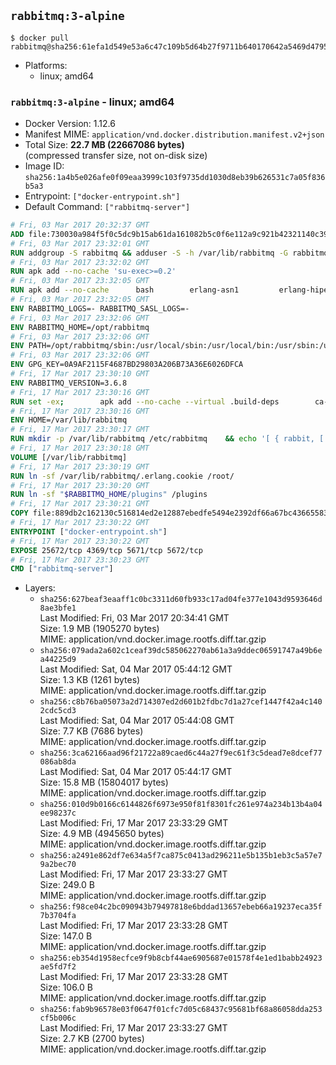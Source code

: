 ## `rabbitmq:3-alpine`

```console
$ docker pull rabbitmq@sha256:61efa1d549e53a6c47c109b5d64b27f9711b640170642a5469d47957c118d509
```

-	Platforms:
	-	linux; amd64

### `rabbitmq:3-alpine` - linux; amd64

-	Docker Version: 1.12.6
-	Manifest MIME: `application/vnd.docker.distribution.manifest.v2+json`
-	Total Size: **22.7 MB (22667086 bytes)**  
	(compressed transfer size, not on-disk size)
-	Image ID: `sha256:1a4b5e026afe0f09eaa3999c103f9735dd1030d8eb39b626531c7a05f836b5a3`
-	Entrypoint: `["docker-entrypoint.sh"]`
-	Default Command: `["rabbitmq-server"]`

```dockerfile
# Fri, 03 Mar 2017 20:32:37 GMT
ADD file:730030a984f5f0c5dc9b15ab61da161082b5c0f6e112a9c921b42321140c3927 in / 
# Fri, 03 Mar 2017 23:32:01 GMT
RUN addgroup -S rabbitmq && adduser -S -h /var/lib/rabbitmq -G rabbitmq rabbitmq
# Fri, 03 Mar 2017 23:32:02 GMT
RUN apk add --no-cache 'su-exec>=0.2'
# Fri, 03 Mar 2017 23:32:05 GMT
RUN apk add --no-cache 		bash 		erlang-asn1 		erlang-hipe 		erlang-crypto 		erlang-eldap 		erlang-inets 		erlang-mnesia 		erlang 		erlang-os-mon 		erlang-public-key 		erlang-sasl 		erlang-ssl 		erlang-syntax-tools 		erlang-xmerl
# Fri, 03 Mar 2017 23:32:05 GMT
ENV RABBITMQ_LOGS=- RABBITMQ_SASL_LOGS=-
# Fri, 03 Mar 2017 23:32:06 GMT
ENV RABBITMQ_HOME=/opt/rabbitmq
# Fri, 03 Mar 2017 23:32:06 GMT
ENV PATH=/opt/rabbitmq/sbin:/usr/local/sbin:/usr/local/bin:/usr/sbin:/usr/bin:/sbin:/bin
# Fri, 03 Mar 2017 23:32:06 GMT
ENV GPG_KEY=0A9AF2115F4687BD29803A206B73A36E6026DFCA
# Fri, 17 Mar 2017 23:30:10 GMT
ENV RABBITMQ_VERSION=3.6.8
# Fri, 17 Mar 2017 23:30:16 GMT
RUN set -ex; 		apk add --no-cache --virtual .build-deps 		ca-certificates 		gnupg 		libressl 		tar 		xz 	; 		wget -O rabbitmq-server.tar.xz "https://www.rabbitmq.com/releases/rabbitmq-server/v${RABBITMQ_VERSION}/rabbitmq-server-generic-unix-${RABBITMQ_VERSION}.tar.xz"; 	wget -O rabbitmq-server.tar.xz.asc "https://www.rabbitmq.com/releases/rabbitmq-server/v${RABBITMQ_VERSION}/rabbitmq-server-generic-unix-${RABBITMQ_VERSION}.tar.xz.asc"; 		export GNUPGHOME="$(mktemp -d)"; 	gpg --keyserver ha.pool.sks-keyservers.net --recv-keys "$GPG_KEY"; 	gpg --batch --verify rabbitmq-server.tar.xz.asc rabbitmq-server.tar.xz; 	rm -r "$GNUPGHOME" rabbitmq-server.tar.xz.asc; 		mkdir -p "$RABBITMQ_HOME"; 	tar 		--extract 		--verbose 		--file rabbitmq-server.tar.xz 		--directory "$RABBITMQ_HOME" 		--strip-components 1 	; 	rm rabbitmq-server.tar.xz; 		grep -qE '^SYS_PREFIX=\$\{RABBITMQ_HOME\}$' "$RABBITMQ_HOME/sbin/rabbitmq-defaults"; 	sed -ri 's!^(SYS_PREFIX=).*$!\1!g' "$RABBITMQ_HOME/sbin/rabbitmq-defaults"; 	grep -qE '^SYS_PREFIX=$' "$RABBITMQ_HOME/sbin/rabbitmq-defaults"; 		apk del .build-deps
# Fri, 17 Mar 2017 23:30:16 GMT
ENV HOME=/var/lib/rabbitmq
# Fri, 17 Mar 2017 23:30:17 GMT
RUN mkdir -p /var/lib/rabbitmq /etc/rabbitmq 	&& echo '[ { rabbit, [ { loopback_users, [ ] } ] } ].' > /etc/rabbitmq/rabbitmq.config 	&& chown -R rabbitmq:rabbitmq /var/lib/rabbitmq /etc/rabbitmq 	&& chmod -R 777 /var/lib/rabbitmq /etc/rabbitmq
# Fri, 17 Mar 2017 23:30:18 GMT
VOLUME [/var/lib/rabbitmq]
# Fri, 17 Mar 2017 23:30:19 GMT
RUN ln -sf /var/lib/rabbitmq/.erlang.cookie /root/
# Fri, 17 Mar 2017 23:30:20 GMT
RUN ln -sf "$RABBITMQ_HOME/plugins" /plugins
# Fri, 17 Mar 2017 23:30:21 GMT
COPY file:889db2c162130c516814ed2e12887ebedfe5494e2392df66a67bc436655833fa in /usr/local/bin/ 
# Fri, 17 Mar 2017 23:30:22 GMT
ENTRYPOINT ["docker-entrypoint.sh"]
# Fri, 17 Mar 2017 23:30:22 GMT
EXPOSE 25672/tcp 4369/tcp 5671/tcp 5672/tcp
# Fri, 17 Mar 2017 23:30:23 GMT
CMD ["rabbitmq-server"]
```

-	Layers:
	-	`sha256:627beaf3eaaff1c0bc3311d60fb933c17ad04fe377e1043d9593646d8ae3bfe1`  
		Last Modified: Fri, 03 Mar 2017 20:34:41 GMT  
		Size: 1.9 MB (1905270 bytes)  
		MIME: application/vnd.docker.image.rootfs.diff.tar.gzip
	-	`sha256:079ada2a602c1ceaf39dc585062270ab61a3a9ddec06591747a49b6ea44225d9`  
		Last Modified: Sat, 04 Mar 2017 05:44:12 GMT  
		Size: 1.3 KB (1261 bytes)  
		MIME: application/vnd.docker.image.rootfs.diff.tar.gzip
	-	`sha256:c8b76ba05073a2d714307ed2d601b2fdbc7d1a27cef1447f42a4c1402cdc5cd3`  
		Last Modified: Sat, 04 Mar 2017 05:44:08 GMT  
		Size: 7.7 KB (7686 bytes)  
		MIME: application/vnd.docker.image.rootfs.diff.tar.gzip
	-	`sha256:3ca62166aad96f21722a89caed6c44a27f9ec61f3c5dead7e8dcef77086ab8da`  
		Last Modified: Sat, 04 Mar 2017 05:44:17 GMT  
		Size: 15.8 MB (15804017 bytes)  
		MIME: application/vnd.docker.image.rootfs.diff.tar.gzip
	-	`sha256:010d9b0166c6144826f6973e950f81f8301fc261e974a234b13b4a04ee98237c`  
		Last Modified: Fri, 17 Mar 2017 23:33:29 GMT  
		Size: 4.9 MB (4945650 bytes)  
		MIME: application/vnd.docker.image.rootfs.diff.tar.gzip
	-	`sha256:a2491e862df7e634a5f7ca875c0413ad296211e5b135b1eb3c5a57e79a2bec70`  
		Last Modified: Fri, 17 Mar 2017 23:33:27 GMT  
		Size: 249.0 B  
		MIME: application/vnd.docker.image.rootfs.diff.tar.gzip
	-	`sha256:f98ce04c2bc090943b79497818e6bddad13657ebeb66a19237eca35f7b3704fa`  
		Last Modified: Fri, 17 Mar 2017 23:33:28 GMT  
		Size: 147.0 B  
		MIME: application/vnd.docker.image.rootfs.diff.tar.gzip
	-	`sha256:eb354d1958ecfce9f9b8cbf44ae6905687e01578f4e1ed1babb24923ae5fd7f2`  
		Last Modified: Fri, 17 Mar 2017 23:33:28 GMT  
		Size: 106.0 B  
		MIME: application/vnd.docker.image.rootfs.diff.tar.gzip
	-	`sha256:fab9b96578e03f0647f01cfc7d05c68437c95681bf68a86058dda253cf5b006c`  
		Last Modified: Fri, 17 Mar 2017 23:33:27 GMT  
		Size: 2.7 KB (2700 bytes)  
		MIME: application/vnd.docker.image.rootfs.diff.tar.gzip
